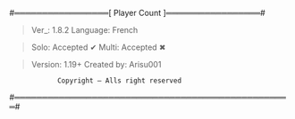 #═════════════════[ Player Count ]═════════════════#

> Ver_: 1.8.2
> Language: French

> Solo: Accepted ✔
> Multi: Accepted ✖

> Version: 1.19+
> Created by: Arisu001


                Copyright — Alls right reserved
#══════════════════════════════════════════════════#
